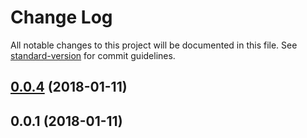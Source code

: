 # Change Log

All notable changes to this project will be documented in this file. See [standard-version](https://github.com/conventional-changelog/standard-version) for commit guidelines.

<a name="0.0.4"></a>
## [0.0.4](https://github.com/williamluke4/react-year-month-selector/compare/v1.0.0...v0.0.4) (2018-01-11)



<a name="0.0.1"></a>
## 0.0.1 (2018-01-11)
